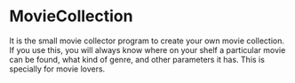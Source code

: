 # MovieCollection
It is the small movie collector program to create your own movie collection. If you use this, you will always know where on your shelf a particular movie can be found, what kind of genre, and other parameters it has.  This is specially for movie lovers.
